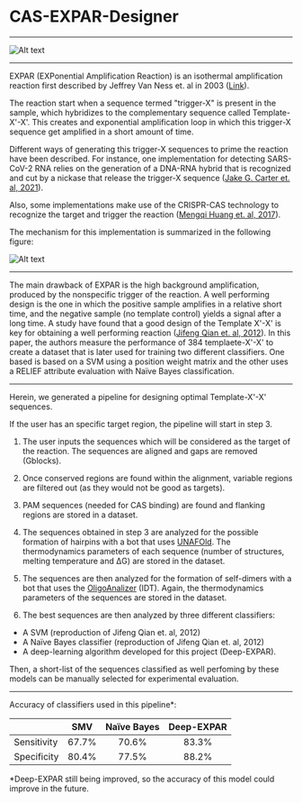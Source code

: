 # CAS-EXPAR-Designer

___


![Alt text](logo/logo.png?raw=true "Logo")

___

EXPAR (EXPonential Amplification Reaction) is an isothermal amplification reaction first described by Jeffrey Van Ness et. al in 2003 ([Link](https://www.pnas.org/doi/10.1073/pnas.0730811100)).

The reaction start when a sequence termed "trigger-X" is present in the sample, which hybridizes to the complementary sequence called Template-X'-X'. This creates and exponential amplification loop in which this trigger-X sequence get amplified in a short amount of time.

Different ways of generating this trigger-X sequences to prime the reaction have been described. For instance, one implementation for detecting SARS-CoV-2 RNA relies on the generation of a DNA-RNA hybrid that is recognized and cut by a nickase that release the trigger-X sequence
([Jake G. Carter et. al, 2021](https://www.pnas.org/doi/10.1073/pnas.2100347118)).

Also, some implementations make use of the CRISPR-CAS technology to recognize the target and trigger the reaction ([Mengqi Huang et. al, 2017](https://pubs.acs.org/doi/pdf/10.1021/acs.analchem.7b04542)).

The mechanism for this implementation is summarized in the following figure:

![Alt text](logo/mechanism.png?raw=true "Logo")

___

The main drawback of EXPAR is the high background amplification, produced by the nonspecific trigger of the reaction. A well performing design is the one in which the positive sample amplifies in a relative short time, and the negative sample (no template control) yields a signal after a long time. A study have found that a good design of the Template X'-X' is key for obtaining a well performing reaction ([Jifeng Qian et. al, 2012](https://pubmed.ncbi.nlm.nih.gov/22416064/)). In this paper, the authors measure the performance of 384 templaete-X'-X' to create a dataset that is later used for training two different classifiers. One based is based on a SVM using a position weight matrix and the other uses a RELIEF attribute evaluation with Naïve Bayes classification.

___

Herein, we generated a pipeline for designing optimal Template-X'-X' sequences.

If the user has an specific target region, the pipeline will start in step 3.

1. The user inputs the sequences which will be considered as the target of the reaction. The sequences are aligned and gaps are removed (Gblocks).

2. Once conserved regions are found within the alignment, variable regions are filtered out (as they would not be good as targets).

3. PAM sequences (needed for CAS binding) are found and flanking regions are stored in a dataset.

4. The sequences obtained in step 3 are analyzed for the possible formation of hairpins with a bot that uses [UNAFOld](http://www.unafold.org/Dinamelt/applications/quickfold.php). The thermodynamics parameters of each sequence (number of structures, melting temperature and ΔG) are stored in the dataset.

5. The sequences are then analyzed for the formation of self-dimers with a bot that uses the [OligoAnalizer](https://www.idtdna.com/pages/tools/oligoanalyzer) (IDT). Again, the thermodynamics parameters of the sequences are stored in the dataset.

6. The best sequences are then analyzed by three different classifiers:

* A SVM (reproduction of Jifeng Qian et. al, 2012)
* A Naïve Bayes classifier (reproduction of Jifeng Qian et. al, 2012)
* A deep-learning algorithm developed for this project (Deep-EXPAR).

Then, a short-list of the sequences classified as well perfoming by these models can be manually selected for experimental evaluation.


___

Accuracy of classifiers used in this pipeline*:

|             | SMV   | Naïve Bayes | Deep-EXPAR |
|-------------|:-----:|:----------:|:----------:|
| Sensitivity | 67.7% | 70.6%       | 83.3%      |
| Specificity | 80.4% | 77.5%       | 88.2%      |

*Deep-EXPAR still being improved, so the accuracy of this model could improve in the future.
